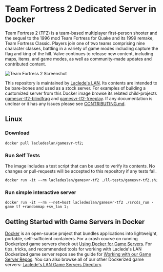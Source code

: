 # Team Fortress 2 Dedicated Server in Docker

Team Fortress 2 (TF2) is a team-based multiplayer first-person shooter and the sequel to the 1996 mod Team Fortress for Quake and its 1999 remake, Team Fortress Classic. Players join one of two teams comprising nine character classes, battling in a variety of game modes including capture the flag and king of the hill. Valve continues to release new content, including maps, items, and game modes, as well as community-made updates and contributed content.

![Team Fortress 2 Screenshot](https://raw.githubusercontent.com/LacledesLAN/gamesvr-tf2/master/.misc/artwork1.jpg "Team Fortress 2 Screenshot")

This repository is maintained by [Laclede's LAN](https://lacledeslan.com). Its contents are intended to be bare-bones and used as a stock server. For examples of building a customized server from this Docker image browse its related child-projects [gamesvr-tf2-blindfrag](https://github.com/LacledesLAN/gamesvr-tf2-blindfrag) and [gamesvr-tf2-freeplay](https://github.com/LacledesLAN/gamesvr-tf2-freeplay). If any documentation is unclear or it has any issues please see [CONTRIBUTING.md](./CONTRIBUTING.md).

## Linux

### Download

```shell
docker pull lacledeslan/gamesvr-tf2;
```

### Run Self Tests

The image includes a test script that can be used to verify its contents. No changes or pull-requests will be accepted to this repository if any tests fail.

```shell
docker run -it --rm lacledeslan/gamesvr-tf2 ./ll-tests/gamesvr-tf2.sh;
```

### Run simple interactive server

```shell
docker run -it --rm --net=host lacledeslan/gamesvr-tf2 ./srcds_run -game tf +randommap +sv_lan 1;
```

## Getting Started with Game Servers in Docker

[Docker](https://docs.docker.com/) is an open-source project that bundles applications into lightweight, portable, self-sufficient containers. For a crash course on running Dockerized game servers check out [Using Docker for Game Servers](https://github.com/LacledesLAN/README.1ST/blob/master/GameServers/DockerAndGameServers.md). For tips, tricks, and recommended tools for working with Laclede's LAN Dockerized game server repos see the guide for [Working with our Game Server Repos](https://github.com/LacledesLAN/README.1ST/blob/master/GameServers/WorkingWithOurRepos.md). You can also browse all of our other Dockerized game servers: [Laclede's LAN Game Servers Directory](https://github.com/LacledesLAN/README.1ST/tree/master/GameServers).
